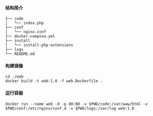 #### 结构简介
```text
├── code
│   └── index.php
├── conf
│   └── nginx.conf
├── docker-compose.yml
├── install
│   └── install-php-extensions
├── logs
└── README.md
```
#### 构建镜像
```text
cd ./web
docker build -t web:1.0 -f web.Dockerfile .

```
#### 运行容器
```text
docker run --name web -d -p 80:80 -v $PWD/code:/var/www/html -v $PWD/conf:/etc/nginx/conf.d -v $PWD/logs:/var/log web:1.0
```
